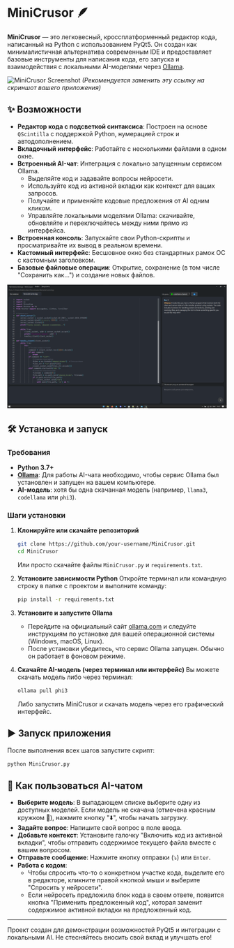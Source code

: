 # MiniCrusor 🪶

**MiniCrusor** — это легковесный, кроссплатформенный редактор кода, написанный на Python с использованием PyQt5. Он создан как минималистичная альтернатива современным IDE и предоставляет базовые инструменты для написания кода, его запуска и взаимодействия с локальными AI-моделями через [Ollama](https://ollama.com/).

![MiniCrusor Screenshot](https://i.imgur.com/your-screenshot-url.png) 
*(Рекомендуется заменить эту ссылку на скриншот вашего приложения)*

## ✨ Возможности

- **Редактор кода с подсветкой синтаксиса**: Построен на основе `QScintilla` с поддержкой Python, нумерацией строк и автодополнением.
- **Вкладочный интерфейс**: Работайте с несколькими файлами в одном окне.
- **Встроенный AI-чат**: Интеграция с локально запущенным сервисом Ollama.
  - Выделяйте код и задавайте вопросы нейросети.
  - Используйте код из активной вкладки как контекст для ваших запросов.
  - Получайте и применяйте кодовые предложения от AI одним кликом.
  - Управляйте локальными моделями Ollama: скачивайте, обновляйте и переключайтесь между ними прямо из интерфейса.
- **Встроенная консоль**: Запускайте свои Python-скрипты и просматривайте их вывод в реальном времени.
- **Кастомный интерфейс**: Бесшовное окно без стандартных рамок ОС с кастомным заголовком.
- **Базовые файловые операции**: Открытие, сохранение (в том числе "Сохранить как...") и создание новых файлов.

![](docs/1.png)

## 🛠️ Установка и запуск

### Требования
- **Python 3.7+**
- **[Ollama](https://ollama.com/)**: Для работы AI-чата необходимо, чтобы сервис Ollama был установлен и запущен на вашем компьютере.
- **AI-модель**: хотя бы одна скачанная модель (например, `llama3`, `codellama` или `phi3`).

### Шаги установки

1. **Клонируйте или скачайте репозиторий**
   ```bash
   git clone https://github.com/your-username/MiniCrusor.git
   cd MiniCrusor
   ```
   Или просто скачайте файлы `MiniCrusor.py` и `requirements.txt`.

2. **Установите зависимости Python**
   Откройте терминал или командную строку в папке с проектом и выполните команду:
   ```bash
   pip install -r requirements.txt
   ```

3. **Установите и запустите Ollama**
   - Перейдите на официальный сайт [ollama.com](https://ollama.com/) и следуйте инструкциям по установке для вашей операционной системы (Windows, macOS, Linux).
   - После установки убедитесь, что сервис Ollama запущен. Обычно он работает в фоновом режиме.

4. **Скачайте AI-модель (через терминал или интерфейс)**
   Вы можете скачать модель либо через терминал:
   ```bash
   ollama pull phi3
   ```
   Либо запустить MiniCrusor и скачать модель через его графический интерфейс.

## ▶️ Запуск приложения
После выполнения всех шагов запустите скрипт:
```bash
python MiniCrusor.py
```

## 📝 Как пользоваться AI-чатом

- **Выберите модель**: В выпадающем списке выберите одну из доступных моделей. Если модель не скачана (отмечена красным кружком 🔴), нажмите кнопку "⬇️", чтобы начать загрузку.
- **Задайте вопрос**: Напишите свой вопрос в поле ввода.
- **Добавьте контекст**: Установите галочку "Включить код из активной вкладки", чтобы отправить содержимое текущего файла вместе с вашим вопросом.
- **Отправьте сообщение**: Нажмите кнопку отправки (⤵️) или `Enter`.
- **Работа с кодом**:
  - Чтобы спросить что-то о конкретном участке кода, выделите его в редакторе, кликните правой кнопкой мыши и выберите "Спросить у нейросети".
  - Если нейросеть предложила блок кода в своем ответе, появится кнопка "Применить предложенный код", которая заменит содержимое активной вкладки на предложенный код.

---
Проект создан для демонстрации возможностей PyQt5 и интеграции с локальными AI. Не стесняйтесь вносить свой вклад и улучшать его!
